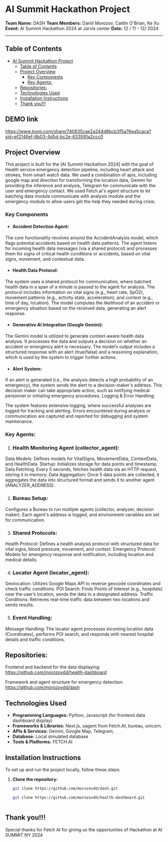 # AI Summit Hackathon Project

**Team Name:** DASH
**Team Members:** Daniil Morozov, Caitlin O'Brian, Ke Xu
**Event:** AI Summit Hackathon 2024 at Jarvis center
**Date:** 12 / 11 - 12/ 2024

---

## Table of Contents
- [AI Summit Hackathon Project](#ai-summit-hackathon-project)
  - [Table of Contents](#table-of-contents)
  - [Project Overview](#project-overview)
    - [Key Components](#key-components)
    - [Key Agents:](#key-agents)
  - [Repositories:](#repositories)
  - [Technologies Used](#technologies-used)
  - [Installation Instructions](#installation-instructions)
  - [Thank you!!!](#thank-you)

## DEMO link
https://www.loom.com/share/740835cae2a244d8bcb3f5a76ea5caca?sid=ef2146ef-6b03-4d5d-bc2e-633591a2ccc0

## Project Overview

This project is built for the [AI Summit Hackathon 2024] with the goal of Health service emergency detection pipeline, including heart attack and strokes, from smart watch data. We used a combination of apis, including google map and direction for transforming the location data, Gemini for providing the inference and analysis, Telegram for communicate with the user and emergency contact. We used Fetch.ai's agent structure to let batching data module communicate with analysis module and the emergency module to allow users get the help they needed during crisis.

### Key Components

 - #### Accident Detection Agent:

The core functionality revolves around the AccidentAnalysis model, which flags potential accidents based on health data patterns.
The agent listens for incoming health data messages (via a shared protocol) and processes them for signs of critical health conditions or accidents, based on vital signs, movement, and contextual data.
 - #### Health Data Protocol:

The system uses a shared protocol for communication, where batched health data in a span of a minute is passed to the agent for analysis. The protocol includes information on vital signs (e.g., heart rate, SpO2), movement patterns (e.g., activity state, acceleration), and context (e.g., time of day, location).
The model computes the likelihood of an accident or emergency situation based on the received data, generating an alert response.
 - #### Generative AI Integration (Google Gemini):

The Gemini model is utilized to generate context-aware health data analysis. It processes the data and outputs a decision on whether an accident or emergency alert is necessary.
The model’s output includes a structured response with an alert (true/false) and a reasoning explanation, which is used by the system to trigger further actions.

- #### Alert System:

If an alert is generated (i.e., the analysis detects a high probability of an emergency), the system sends the alert to a decision-maker's address. This decision maker can take appropriate action, such as notifying medical personnel or initiating emergency procedures.
Logging & Error Handling:

The system features extensive logging, where successful analyses are logged for tracking and alerting. Errors encountered during analysis or communication are captured and reported for debugging and system maintenance.

### Key Agents:

 1. ### **Health Monitoring Agent (collector_agent)**:
  Data Models: Defines models for VitalSigns, MovementData, ContextData, and HealthData.
Startup: Initializes storage for data points and timestamp.
Data Fetching: Every 5 seconds, fetches health data via an HTTP request, storing it in memory.
Data Aggregation: Once 5 data points are collected, it aggregates the data into structured format and sends it to another agent (ANALYZER_ADDRESS).

2. ### **Bureau Setup**:
Configures a Bureau to run multiple agents (collector, analyzer, decision maker).
Each agent's address is logged, and environment variables are set for communication.

3. ### **Shared Protocols**:
Health Protocol: Defines a health analysis protocol with structured data for vital signs, blood pressure, movement, and context.
Emergency Protocol: Models for emergency response and notification, including location and medical details.

4. ### **Locator Agent (locator_agent)**:
Geolocation: Utilizes Google Maps API to reverse geocode coordinates and check traffic conditions.
POI Search: Finds Points of Interest (e.g., hospitals) near the user’s location, sends the data to a designated address.
Traffic Conditions: Retrieves real-time traffic data between two locations and sends results.

5. ### **Event Handling**:
Message Handling: The locator agent processes incoming location data (Coordinates), performs POI search, and responds with nearest hospital details and traffic conditions.


## Repositories:

Frontend and backend for the data displaying: https://github.com/morozovdd/health-dashboard

Framework and agent structure for emergency detection:
https://github.com/morozovdd/dash

## Technologies Used

- **Programming Languages:** Python, Javascript (for frontend data dashboard display)
- **Frameworks & Libraries:** Next.js, uagent from Fetch.AI, bureau, unicorn.
- **APIs & Services:** Gemini, Google Map, Telegram, 
- **Database:** Local simulated database
- **Tools & Platforms:** FETCH.AI



## Installation Instructions

To set up and run the project locally, follow these steps:

1. **Clone the repository:**
   ```bash
   git clone https://github.com/morozovdd/dash.git

   git clone https://github.com/morozovdd/health-dashboard.git



## Thank you!!! 

Special thanks for Fetch AI for giving us the opportunties of Hackathon at AI SUMMIT NY 2024

